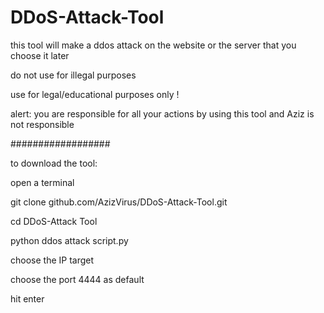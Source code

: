 # DDoS-Attack-Tool
this tool will make a ddos attack on the website or the server that you choose it later


do not use for illegal purposes


use for legal/educational purposes only !


alert:  you are responsible for all your actions by using this tool and Aziz is not responsible


##################


to download the tool:


open a terminal


git clone github.com/AzizVirus/DDoS-Attack-Tool.git


cd DDoS-Attack Tool


python ddos attack script.py



choose the IP target


choose the port 4444 as default


hit enter


